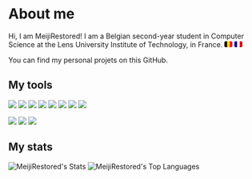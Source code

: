 # About me

Hi, I am MeijiRestored! I am a Belgian second-year student in Computer Science at the Lens University Institute of Technology, in France. <img src="img/be.svg" style="width: 16px; border-radius:3px"> <img src="img/fr.svg" style="width: 16px; border-radius:3px">

You can find my personal projets on this GitHub.

## My tools

<img src="https://img.shields.io/badge/HTML%20-f06529?&style=for-the-badge&logo=html5&logoColor=white"> <img src="https://img.shields.io/badge/css%20-264de4?&style=for-the-badge&logo=css3&logoColor=white"> <img src="https://img.shields.io/badge/javascript%20-%23323330.svg?&style=for-the-badge&logo=javascript&logoColor=%23F7DF1E"> <img src="https://img.shields.io/badge/sqlite%20-blue?&style=for-the-badge&logo=sqlite&logoColor=white"> <img src="https://img.shields.io/badge/Java%20-%23E00033.svg?&style=for-the-badge&logo=java&logoColor=white"> <img src="https://img.shields.io/badge/python%20-%2314354C.svg?&style=for-the-badge&logo=python&logoColor=white"> <img src="https://img.shields.io/badge/PHP%20-%23777BB4.svg?&style=for-the-badge&logo=php&logoColor=white"> <img src="https://img.shields.io/badge/flask%20-black?&style=for-the-badge&logo=flask&logoColor=white">

<img src="https://img.shields.io/badge/git%20-%23F05032.svg?&style=for-the-badge&logo=git&logoColor=white"/> <img src="http://img.shields.io/badge/-VS%20Code-000000?style=for-the-badge&logo=visual-studio-code&logoColor=blue"> <img src="http://img.shields.io/badge/- jetbrains%20ide-purple?style=for-the-badge&logo=jetbrains&logoColor=white">

## My stats
![MeijiRestored's Stats](https://github-readme-stats.vercel.app/api?username=MeijiRestored&theme=tokyonight&show_icons=true&hide_border=true&count_private=true) ![MeijiRestored's Top Languages](https://github-readme-stats.vercel.app/api/top-langs/?username=MeijiRestored&theme=tokyonight&show_icons=true&hide_border=true&layout=compact)
